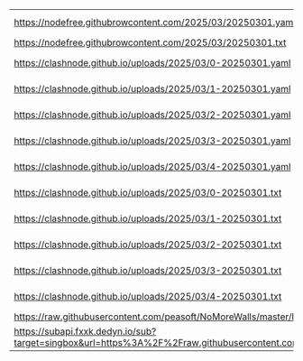 |||
|-|-|
|https://nodefree.githubrowcontent.com/2025/03/20250301.yaml|[192K	node/nodefree.yaml](https://raw.gitmirror.com/zx419d2o0/TasIkE/main/node/nodefree.yaml)|
|https://nodefree.githubrowcontent.com/2025/03/20250301.txt|[8.0K	node/nodefree.txt](https://raw.gitmirror.com/zx419d2o0/TasIkE/main/node/nodefree.txt)|
|https://clashnode.github.io/uploads/2025/03/0-20250301.yaml|[12K	node/clashnode_0.yaml](https://raw.gitmirror.com/zx419d2o0/TasIkE/main/node/clashnode_0.yaml)|
|https://clashnode.github.io/uploads/2025/03/1-20250301.yaml|[12K	node/clashnode_1.yaml](https://raw.gitmirror.com/zx419d2o0/TasIkE/main/node/clashnode_1.yaml)|
|https://clashnode.github.io/uploads/2025/03/2-20250301.yaml|[12K	node/clashnode_2.yaml](https://raw.gitmirror.com/zx419d2o0/TasIkE/main/node/clashnode_2.yaml)|
|https://clashnode.github.io/uploads/2025/03/3-20250301.yaml|[12K	node/clashnode_3.yaml](https://raw.gitmirror.com/zx419d2o0/TasIkE/main/node/clashnode_3.yaml)|
|https://clashnode.github.io/uploads/2025/03/4-20250301.yaml|[12K	node/clashnode_4.yaml](https://raw.gitmirror.com/zx419d2o0/TasIkE/main/node/clashnode_4.yaml)|
|https://clashnode.github.io/uploads/2025/03/0-20250301.txt|[12K	node/clashnode_0.txt](https://raw.gitmirror.com/zx419d2o0/TasIkE/main/node/clashnode_0.txt)|
|https://clashnode.github.io/uploads/2025/03/1-20250301.txt|[12K	node/clashnode_1.txt](https://raw.gitmirror.com/zx419d2o0/TasIkE/main/node/clashnode_1.txt)|
|https://clashnode.github.io/uploads/2025/03/2-20250301.txt|[12K	node/clashnode_2.txt](https://raw.gitmirror.com/zx419d2o0/TasIkE/main/node/clashnode_2.txt)|
|https://clashnode.github.io/uploads/2025/03/3-20250301.txt|[12K	node/clashnode_3.txt](https://raw.gitmirror.com/zx419d2o0/TasIkE/main/node/clashnode_3.txt)|
|https://clashnode.github.io/uploads/2025/03/4-20250301.txt|[12K	node/clashnode_4.txt](https://raw.gitmirror.com/zx419d2o0/TasIkE/main/node/clashnode_4.txt)|
|https://raw.githubusercontent.com/peasoft/NoMoreWalls/master/list.txt|[52K	node/clash.yaml](https://raw.gitmirror.com/zx419d2o0/TasIkE/main/node/clash.yaml)|
|https://subapi.fxxk.dedyn.io/sub?target=singbox&url=https%3A%2F%2Fraw.githubusercontent.com%2Fpeasoft%2FNoMoreWalls%2Fmaster%2Fsnippets%2Fnodes.meta.yml&insert=false&config=https%3A%2F%2Fraw.githubusercontent.com%2FACL4SSR%2FACL4SSR%2Fmaster%2FClash%2Fconfig%2FACL4SSR_Online_Full_NoAuto.ini&tls13=true&emoji=true&list=false&xudp=true&udp=true&tfo=false&expand=true&scv=false&fdn=false&singbox.ipv6=1|[220K	node/sb.txt](https://raw.gitmirror.com/zx419d2o0/TasIkE/main/node/sb.txt)|
